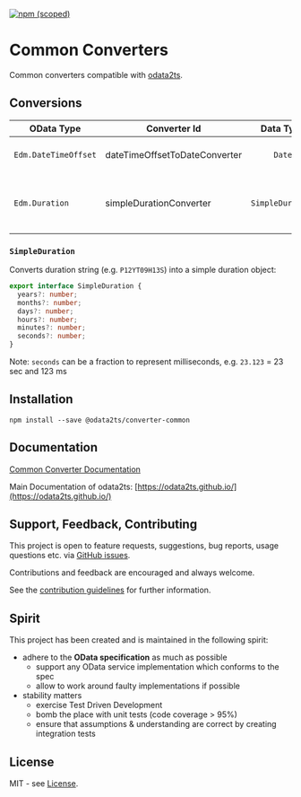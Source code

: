 [![npm (scoped)](https://img.shields.io/npm/v/@odata2ts/converter-common?style=for-the-badge)](https://www.npmjs.com/package/@odata2ts/converter-common)

# Common Converters

Common converters compatible with [odata2ts](https://github.com/odata2ts/odata2ts).

## Conversions

| OData Type           | Converter Id                  |    Data Type     | Description                                                                     |
|----------------------|-------------------------------|:----------------:|---------------------------------------------------------------------------------|
| `Edm.DateTimeOffset` | dateTimeOffsetToDateConverter |      `Date`      | Conversion to JS' date instance                                                 |
| `Edm.Duration`       | simpleDurationConverter       | `SimpleDuration` | Result data type is provided by the package                                     |

### `SimpleDuration`
Converts duration string (e.g. `P12YT09H13S`) into a simple duration object:
```ts
export interface SimpleDuration {
  years?: number;
  months?: number;
  days?: number;
  hours?: number;
  minutes?: number;
  seconds?: number;
}
```
Note: `seconds` can be a fraction to represent milliseconds, e.g. `23.123` = 23 sec and 123 ms

## Installation

```
npm install --save @odata2ts/converter-common
```

## Documentation

[Common Converter Documentation](https://odata2ts.github.io/docs/generator/converters/common-converter)

Main Documentation of odata2ts: [https://odata2ts.github.io/](https://odata2ts.github.io/)

## Support, Feedback, Contributing
This project is open to feature requests, suggestions, bug reports, usage questions etc.
via [GitHub issues](https://github.com/odata2ts/converter/issues).

Contributions and feedback are encouraged and always welcome.

See the [contribution guidelines](https://github.com/odata2ts/converter/blob/main/CONTRIBUTING.md) for further information.

## Spirit
This project has been created and is maintained in the following spirit:

* adhere to the **OData specification** as much as possible
  * support any OData service implementation which conforms to the spec
  * allow to work around faulty implementations if possible
* stability matters
  * exercise Test Driven Development
  * bomb the place with unit tests (code coverage > 95%)
  * ensure that assumptions & understanding are correct by creating integration tests

## License
MIT - see [License](./LICENSE).
